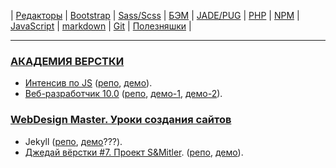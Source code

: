 <p>
  <span>| <a href="readme/Editors.md">Редакторы</a> </span>
  <span>| <a href="readme/Bootstrap.md">Bootstrap</a> </span>
  <span>| <a href="readme/Sass.md">Sass/Scss</a> </span>
  <span>| <a href="readme/БЭМ.md">БЭМ</a> </span>
  <span>| <a href="readme/JADE-PUG.md">JADE/PUG</a> </span>
  <span>| <a href="readme/PHP.md">PHP</a> </span>
  <span>| <a href="readme/NPM.md">NPM</a> </span>
  <span>| <a href="readme/JavaScript.md">JavaScript</a> </span>
  <span>| <a href="readme/markdown.md">markdown</a> </span>
  <span>| <a href="readme/Git.md">Git</a> </span>
  <span>| <a href="readme/Useful.md">Полезняшки</a> </span>
  |
</p> 

<hr>
<h3><a href="https://glo-academy.ru/frontenddeveloper/">АКАДЕМИЯ ВЕРСТКИ</a></h3>
<ul>
  <li>
    <a href="https://www.youtube.com/watch?v=NHB0OJg9CMU">Интенсив по JS</a> 
    (<a href="https://github.com/vik-vavilikhin/IntensiveJS">репо</a>, 
    <a href="https://vik-vavilikhin.github.io/IntensiveJS/">демо</a>). 
  </li>
  <li>
    <a href="https://study.up-skills.ru/teach/control/stream/view/id/6290544">Веб-разработчик 10.0</a> 
    (<a href="https://github.com/vik-vavilikhin/WebMaster10">репо</a>, 
    <a href="https://vik-vavilikhin.github.io/WebMaster10/in-work/dist/">демо-1</a>,
    <a href="https://vik-vavilikhin.github.io/WebMaster10/video_50/dist/">демо-2</a>).  
  </li>
</ul>
  
<h3><a href="https://webdesign-master.ru/">WebDesign Master. Уроки создания сайтов</a></h3>
<ul>
  <li>
    Jekyll 
    (<a href="https://github.com/vik-vavilikhin/Jekyll">репо</a>, 
    <a href="https://vik-vavilikhin.github.io/Jekyll/dist/">демо</a>???).
  </li>
  <li>
    <a href="https://www.youtube.com/watch?v=vWfRHtxy81Q&index=17&list=PLyf8LgkO_8q_-ELwz9tlMX8R5gMSRWNto">Джедай вёрстки #7. Проект S&Mitler</a>. 
    (<a href="https://github.com/vik-vavilikhin/S-Mitler">репо</a>, 
    <a href="https://vik-vavilikhin.github.io/S-Mitler/dist">демо</a>).
  </li>
</ul>
